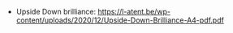 - Upside Down brilliance: https://l-atent.be/wp-content/uploads/2020/12/Upside-Down-Brilliance-A4-pdf.pdf
